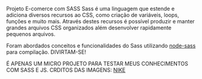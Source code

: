 Projeto E-comerce com SASS
Sass é uma linguagem que estende e adiciona diversos recursos ao CSS, como criação de variáveis, loops, funções e muito mais. Através destes recursos é possível produzir e manter grandes arquivos CSS organizados além desenvolver rapidamente pequenos arquivos.

Foram abordados conceitos e funcionalidades do Sass utilizando <a href="https://github.com/sass/node-sass">node-sass</a> para compilação.
DIVIRTAM-SE!

É APENAS UM MICRO PROJETO PARA TESTAR MEUS CONHECIMENTOS COM SASS E JS.
CRDITOS DAS IMAGENS: <a href="https://www.nike.com.br/Produto/Tenis-Nike-Air-Max-200-Masculino/153-169-172-186604?site_id=106">NIKE</a>